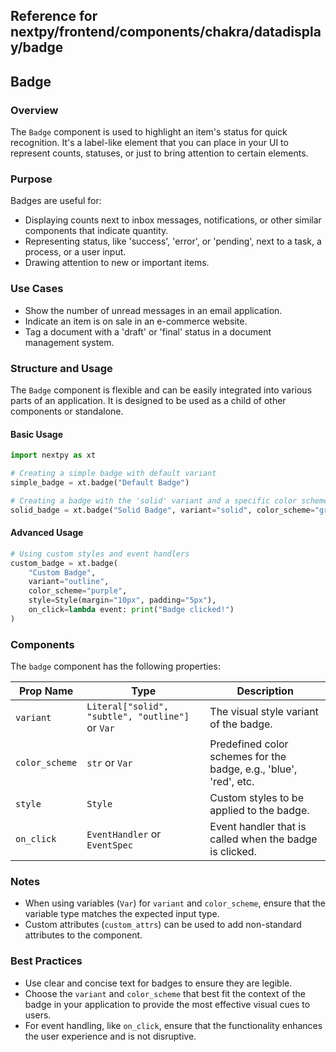 ##  Reference for nextpy/frontend/components/chakra/datadisplay/badge

## Badge

### Overview
The `Badge` component is used to highlight an item's status for quick recognition. It's a label-like element that you can place in your UI to represent counts, statuses, or just to bring attention to certain elements.

### Purpose
Badges are useful for:
- Displaying counts next to inbox messages, notifications, or other similar components that indicate quantity.
- Representing status, like 'success', 'error', or 'pending', next to a task, a process, or a user input.
- Drawing attention to new or important items.

### Use Cases
- Show the number of unread messages in an email application.
- Indicate an item is on sale in an e-commerce website.
- Tag a document with a 'draft' or 'final' status in a document management system.

### Structure and Usage
The `Badge` component is flexible and can be easily integrated into various parts of an application. It is designed to be used as a child of other components or standalone.

#### Basic Usage
```python
import nextpy as xt

# Creating a simple badge with default variant
simple_badge = xt.badge("Default Badge")

# Creating a badge with the 'solid' variant and a specific color scheme
solid_badge = xt.badge("Solid Badge", variant="solid", color_scheme="green")
```

#### Advanced Usage
```python
# Using custom styles and event handlers
custom_badge = xt.badge(
    "Custom Badge",
    variant="outline",
    color_scheme="purple",
    style=Style(margin="10px", padding="5px"),
    on_click=lambda event: print("Badge clicked!")
)
```

### Components
The `badge` component has the following properties:

| Prop Name      | Type                                            | Description                                                         |
| -------------- | ----------------------------------------------- | ------------------------------------------------------------------- |
| `variant`      | `Literal["solid", "subtle", "outline"]` or `Var`| The visual style variant of the badge.                              |
| `color_scheme` | `str` or `Var`                                  | Predefined color schemes for the badge, e.g., 'blue', 'red', etc.   |
| `style`        | `Style`                                         | Custom styles to be applied to the badge.                           |
| `on_click`     | `EventHandler` or `EventSpec`                   | Event handler that is called when the badge is clicked.             |

### Notes
- When using variables (`Var`) for `variant` and `color_scheme`, ensure that the variable type matches the expected input type.
- Custom attributes (`custom_attrs`) can be used to add non-standard attributes to the component.

### Best Practices
- Use clear and concise text for badges to ensure they are legible.
- Choose the `variant` and `color_scheme` that best fit the context of the badge in your application to provide the most effective visual cues to users.
- For event handling, like `on_click`, ensure that the functionality enhances the user experience and is not disruptive.
